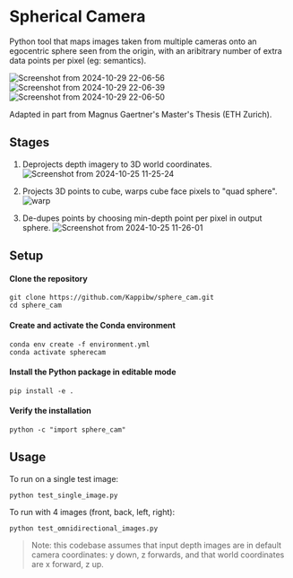 # Spherical Camera
Python tool that maps images taken from multiple cameras onto an egocentric sphere seen from the origin, with an aribitrary number of extra data points per pixel (eg: semantics).

![Screenshot from 2024-10-29 22-06-56](https://github.com/user-attachments/assets/281324db-0ca1-41bf-b109-e0f8f2ce1c0f)
![Screenshot from 2024-10-29 22-06-39](https://github.com/user-attachments/assets/406b24c7-e7d3-41cf-8b2f-75a78946a5ae)
![Screenshot from 2024-10-29 22-06-50](https://github.com/user-attachments/assets/979fdcf6-44ea-443e-a6d9-d15a8a36307b)

Adapted in part from Magnus Gaertner's Master's Thesis (ETH Zurich).

## Stages
1. Deprojects depth imagery to 3D world coordinates.
![Screenshot from 2024-10-25 11-25-24](https://github.com/user-attachments/assets/9cd61c81-7458-455c-a739-f9552ca5dce4)

2. Projects 3D points to cube, warps cube face pixels to "quad sphere".
![warp](https://github.com/user-attachments/assets/94bc2173-96c9-4575-a3c9-6f3b9157f480)

3. De-dupes points by choosing min-depth point per pixel in output sphere.
![Screenshot from 2024-10-25 11-26-01](https://github.com/user-attachments/assets/68aa0d99-dfc9-4f20-bc45-3040ab81e3f8)

## Setup
#### Clone the repository

```
git clone https://github.com/Kappibw/sphere_cam.git
cd sphere_cam
```

#### Create and activate the Conda environment
```
conda env create -f environment.yml
conda activate spherecam
```

#### Install the Python package in editable mode
```
pip install -e .
```

#### Verify the installation
```
python -c "import sphere_cam"
```


## Usage
To run on a single test image:
```
python test_single_image.py
```

To run with 4 images (front, back, left, right):
```
python test_omnidirectional_images.py
```

> Note: this codebase assumes that input depth images are in default camera coordinates: y down, z forwards, and that world coordinates are x forward, z up.
